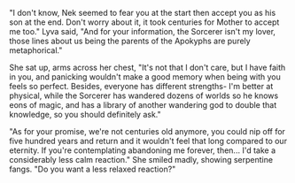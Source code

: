 "I don't know, Nek seemed to fear you at the start then accept you as his son at the end. Don't worry about it, it took centuries for Mother to accept me too." Lyva said, "And for your information, the Sorcerer isn't my lover, those lines about us being the parents of the Apokyphs are purely metaphorical."      

She sat up, arms across her chest, "It's not that I don't care, but I have faith in you, and panicking wouldn't make a good memory when being with you feels so perfect. Besides, everyone has different strengths- I'm better at physical, while the Sorcerer has wandered dozens of worlds so he knows eons of magic, and has a library of another wandering god to double that knowledge, so you should definitely ask."   

"As for your promise, we're not centuries old anymore, you could nip off for five hundred years and return and it wouldn't feel that long compared to our eternity. If you're contemplating abandoning me forever, then... I'd take a considerably less calm reaction." She smiled madly, showing serpentine fangs. "Do you want a less relaxed reaction?"